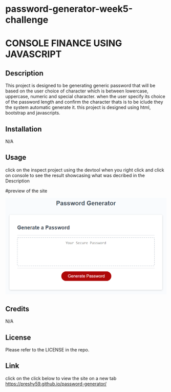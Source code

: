 # password-generator-week5-challenge
# CONSOLE FINANCE USING JAVASCRIPT

## Description

This project is designed to be generating generic password that will be based on the user choice of character which is between lowercase, uppercase, numeric and special character. when the user specify its choice of the password length and confirm the character thats is to be iclude they the system automatic generate it. this project is designed using html, bootstrap and javascripts.



## Installation

N/A

## Usage
click on the inspect project using the devtool when you right click and click on console to see the result showcasing what was decribed in the Description

#preview of the site

![Screenshot of the website](/images/codegenerator.png)




## Credits

N/A



## License

Please refer to the LICENSE in the repo.

## Link
click on the click below to view the site on a new tab
https://preshy59.github.io/password-generator/